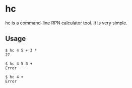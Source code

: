 # hc

hc is a command-line RPN calculator tool. It is very simple.

## Usage

    $ hc 4 5 + 3 *
    27

    $ hc 4 5 3 +
    Error

    $ hc 4 +
    Error

